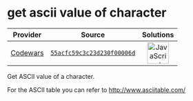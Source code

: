 [_metadata_:generated]: - "true"

# get ascii value of character

<!-- INFO TABLE BEGIN -->

| Provider                                        | Source                                                                               | Solutions                                                                                                                                                    |
| :---------------------------------------------: | :----------------------------------------------------------------------------------: | :----------------------------------------------------------------------------------------------------------------------------------------------------------: |
| [Codewars](../../../docs/providers/Codewars.md) | [`55acfc59c3c23d230f00006d`](https://www.codewars.com/kata/55acfc59c3c23d230f00006d) | [<img src="https://res.cloudinary.com/rascaltwo/image/upload/v1631924076/javascript_ehszr7.svg" alt="JavaScript" title="JavaScript" width="50" />](solve.js) |

<!-- INFO TABLE END -->

Get ASCII value of a character.

For the ASCII table you can refer to http://www.asciitable.com/
